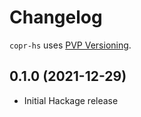 # Changelog

`copr-hs` uses [PVP Versioning](https://pvp.haskell.org).

## 0.1.0 (2021-12-29)
- Initial Hackage release
